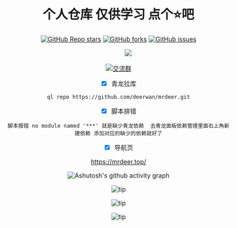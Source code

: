 <div align="center">   
<h1 align="center">个人仓库 仅供学习 点个⭐吧</h1>
<a href="https://github.com/deerwan/mrdeer/stargazers"><img alt="GitHub Repo stars" src="https://img.shields.io/github/stars/deerwan/mrdeer?color=yellow&logo=riseup&logoColor=yellow&style=flat-square"></a>
<a href="https://github.com/deerwan/mrdeer/network/members"><img alt="GitHub forks" src="https://img.shields.io/github/forks/deerwan/mrdeer?color=orange&style=flat-square"></a>
<a href="https://github.com/deerwan/mrdeer/issues"><img alt="GitHub issues" src="https://img.shields.io/github/issues/deerwan/mrdeer?color=red&style=flat-square"></a>
</div>
                                           
&emsp;&emsp;&emsp;&emsp;&emsp;&emsp;&emsp;&emsp;&emsp;&emsp;&emsp;&emsp;&emsp;&emsp;&emsp;&emsp;&emsp;&emsp;&emsp;![](http://profile-counter.glitch.me/deerwan/count.svg)
<div align="center">



&nbsp;&nbsp;&nbsp;&nbsp;<a target="_blank" href="https://qm.qq.com/cgi-bin/qm/qr?k=2q1-h1rBeuMoAIBrHCOaa36yZh1hmUmZ&jump_from=webapi&authKey=oiGsorh0pWFCjvBaIbOrPdwNHSXD/X8H3tRdWJ090mslUT5v+oFzjg8cWF7M0Ktv"><img border="0" src="https://img.tukuppt.com/png_preview/00/40/12/mbJ6HJWIde.jpg!/fw/780" alt="交流群" title="交流群"></a>
&nbsp;&nbsp;&nbsp;


- [x] 青龙拉库

```
ql repo https://github.com/deerwan/mrdeer.git
```

- [x] 脚本排错
```
脚本报错 no module named '***' 就是缺少青龙依赖  去青龙面板依赖管理里面右上角新建依赖 添加对应的缺少的依赖就好了
```

- [x] 导航页

https://mrdeer.top/


![Ashutosh's github activity graph](https://github-readme-activity-graph.vercel.app/graph?username=deerwan&theme=high-contrast)


![tip](https://badgen.net/badge/php/8.1/orange?icon=php)

![tip](https://badgen.net/badge/java/19/orange?icon=java)

![tip](https://badgen.net/badge/python/3.1.6/green?icon=packagephobia)
